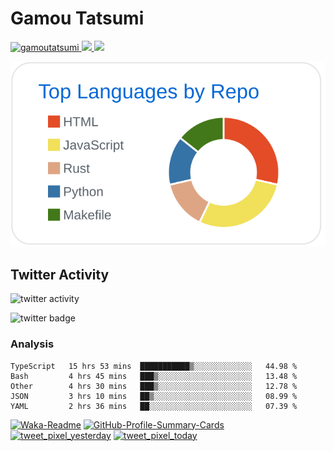 # Gamou Tatsumi

<p align="left"> 
  <a href="https://github.com/gamoutatsumi/gamoutatsumi/">
    <img src="https://komarev.com/ghpvc/?username=gamoutatsumi" alt="gamoutatsumi" />
  </a>
  <a href="http://twitter.com/gamoutatsumi">
    <img height="20" src="https://img.shields.io/twitter/follow/gamoutatsumi?label=Twitter&logo=twitter&style=flat" />
  </a>
  <a href="https://github.com/gamoutatsumi">
    <img height="20" src="https://img.shields.io/github/followers/gamoutatsumi?label=follow&logo=github&style=flat" />
  </a>
</p>

![](./profile-summary-card-output/github/1-repos-per-language.svg)

## Twitter Activity

![twitter activity](https://pixe.la/v1/users/gamoutatsumi/graphs/daily-tweets.svg)

![twitter badge](https://pixe.la/v1/users/gamoutatsumi/graphs/daily-tweets.svg?mode=badge)

### Analysis

<!--START_SECTION:waka-->
```text
TypeScript   15 hrs 53 mins  ███████████▒░░░░░░░░░░░░░   44.98 % 
Bash         4 hrs 45 mins   ███▒░░░░░░░░░░░░░░░░░░░░░   13.48 % 
Other        4 hrs 30 mins   ███▒░░░░░░░░░░░░░░░░░░░░░   12.78 % 
JSON         3 hrs 10 mins   ██▒░░░░░░░░░░░░░░░░░░░░░░   08.99 % 
YAML         2 hrs 36 mins   ██░░░░░░░░░░░░░░░░░░░░░░░   07.39 % 
```
<!--END_SECTION:waka-->

[![Waka-Readme](https://github.com/gamoutatsumi/gamoutatsumi/workflows/Waka-Readme/badge.svg)](https://github.com/gamoutatsumi/gamoutatsumi/actions?query=workflow%3AWaka-Readme) [![GitHub-Profile-Summary-Cards](https://github.com/gamoutatsumi/gamoutatsumi/workflows/GitHub-Profile-Summary-Cards/badge.svg)](https://github.com/gamoutatsumi/gamoutatsumi/actions?query=workflow%3AGitHub-Profile-Summary-Cards) [![tweet_pixel_yesterday](https://github.com/gamoutatsumi/tweet_pixels/workflows/tweet_pixel_yesterday/badge.svg)](https://github.com/gamoutatsumi/tweet_pixels/actions?query=workflow%3Atweet_pixel_yesterday) [![tweet_pixel_today](https://github.com/gamoutatsumi/tweet_pixels/workflows/tweet_pixel_today/badge.svg)](https://github.com/gamoutatsumi/tweet_pixels/actions?query=workflow%3Atweet_pixel_today)
